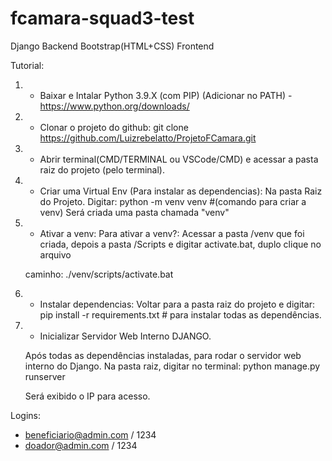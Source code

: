 # fcamara-squad3-test

Django Backend
Bootstrap(HTML+CSS) Frontend

Tutorial:

1) - Baixar e Intalar Python 3.9.X (com PIP) (Adicionar no PATH) - https://www.python.org/downloads/

2) - Clonar o projeto do github:
    git clone https://github.com/Luizrebelatto/ProjetoFCamara.git

3) - Abrir terminal(CMD/TERMINAL ou VSCode/CMD) e acessar a pasta raiz do projeto (pelo terminal).


4) - Criar uma Virtual Env (Para instalar as dependencias):
    Na pasta Raiz do Projeto.
    Digitar:
    python -m venv venv #(comando para criar a venv)
    Será criada uma pasta chamada "venv"

5) - Ativar a venv:
    Para ativar a venv?:
    Acessar a pasta /venv que foi criada, depois a pasta /Scripts e digitar activate.bat, duplo clique no arquivo

    caminho: ./venv/scripts/activate.bat

6) - Instalar dependencias:
    Voltar para a pasta raiz do projeto e digitar:
    pip install -r requirements.txt # para instalar todas as     dependências.

7) - Inicializar Servidor Web Interno DJANGO.

    Após todas as dependências instaladas, para rodar o servidor     web interno do Django. 
    Na pasta raiz, digitar no terminal:
        python manage.py runserver

    Será exibido o IP para acesso.

Logins: 

- beneficiario@admin.com / 1234
- doador@admin.com / 1234
